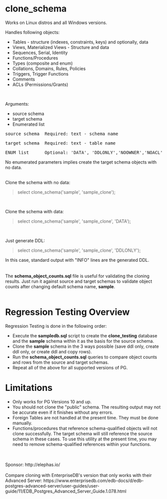 # clone_schema

Works on Linux distros and all Windows versions.

Handles following objects:

* Tables - structure (indexes, constraints, keys) and optionally, data
* Views, Materialized Views - Structure and data
* Sequences, Serial, Identity
* Functions/Procedures
* Types (composite and enum)
* Collations, Domains, Rules, Policies
* Triggers, Trigger Functions
* Comments
* ACLs (Permissions/Grants)

<br/>

Arguments:
* source schema
* target schema
* Enumerated list

<pre>source schema  Required: text - schema name</pre>
<pre>target schema  Required: text - table name</pre>
<pre>ENUM list      Optional: 'DATA', 'DDLONLY','NOOWNER','NOACL','VERBOSE'</pre>
No enumerated parameters implies create the target schema objects with no data.
<br/><br/>

Clone the schema with no data:
<br/>
>select clone_schema('sample', 'sample_clone');
<br/>

Clone the schema with data:
<br/>
>select clone_schema('sample', 'sample_clone', 'DATA');
<br/>

Just generate DDL:
<br/>
>select clone_schema('sample', 'sample_clone', 'DDLONLY');

In this case, standard output with "INFO" lines are the generated DDL.
<br/><br/><br/>
The **schema_object_counts.sql** file is useful for validating the cloning results.  Just run it against source and target schemas to validate object counts after changing default schema name, **sample**.
<br/><br/>

# Regression Testing Overview
Regression Testing is done in the following order:
* Execute the **sampledb.sql** script to create the **clone_testing** database and the **sample** schema within it as the basis for the source schema.
* Clone the **sample** schema in the 3 ways possible (save ddl only, create ddl only, or create ddl and copy rows).
* Run the **schema_object_counts.sql** queries to compare object counts and rows from the source and target schemas.
* Repeat all of the above for all supported versions of PG.

# Limitations
* Only works for PG Versions 10 and up.
* You should not clone the "public" schema.  The resulting output may not be accurate even if it finishes without any errors.
* Foreign Tables are not handled at the present time.  They must be done manually.
* Functions/procedures that reference schema-qualified objects will not clone successfully.  The target schema will still reference the source schema in these cases.  To use this utility at the present time, you may need to remove schema-qualified references within your functions.
<br/>
<br/>
Sponsor:
 http://elephas.io/
<br/>
<br/> 
Compare cloning with EnterpriseDB's version that only works with their Advanced Server:
https://www.enterprisedb.com/edb-docs/d/edb-postgres-advanced-server/user-guides/user-guide/11/EDB_Postgres_Advanced_Server_Guide.1.078.html

 
 
 
